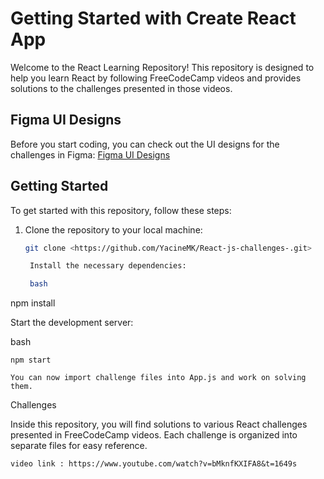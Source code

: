 # Getting Started with Create React App



Welcome to the React Learning Repository! This repository is designed to help you learn React by following FreeCodeCamp videos and provides solutions to the challenges presented in those videos.

## Figma UI Designs

Before you start coding, you can check out the UI designs for the challenges in Figma:
[Figma UI Designs](https://www.figma.com/file/jBjivkhswoFRJldYZVyyhq/Untitled?type=design&node-id=0-1&mode=design&t=eGmkV7fesqwoV42o-0)

## Getting Started

To get started with this repository, follow these steps:

1. Clone the repository to your local machine:

   ```bash
   git clone <https://github.com/YacineMK/React-js-challenges-.git>

    Install the necessary dependencies:

    bash

npm install

Start the development server:

bash

    npm start

    You can now import challenge files into App.js and work on solving them.

Challenges

Inside this repository, you will find solutions to various React challenges presented in FreeCodeCamp videos. Each challenge is organized into separate files for easy reference.

```video link : https://www.youtube.com/watch?v=bMknfKXIFA8&t=1649s```
